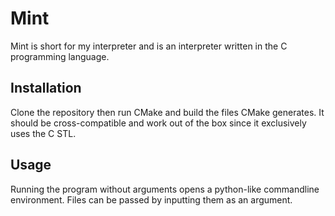 # Mint

Mint is short for my interpreter and is an interpreter written in the C programming language.

## Installation

Clone the repository then run CMake and build the files CMake generates.
It should be cross-compatible and work out of the box since it exclusively uses the C STL.

## Usage

Running the program without arguments opens a python-like commandline environment.
Files can be passed by inputting them as an argument. 



